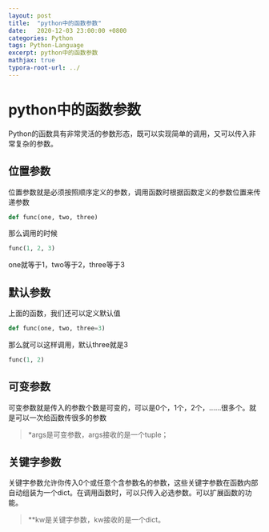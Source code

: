```yaml
---
layout: post
title:  "python中的函数参数"
date:   2020-12-03 23:00:00 +0800
categories: Python
tags: Python-Language
excerpt: python中的函数参数
mathjax: true
typora-root-url: ../
---
```


# python中的函数参数

Python的函数具有非常灵活的参数形态，既可以实现简单的调用，又可以传入非常复杂的参数。

## 位置参数

位置参数就是必须按照顺序定义的参数，调用函数时根据函数定义的参数位置来传递参数

```python
def func(one, two, three)
```

那么调用的时候

```python
func(1, 2, 3)
```

one就等于1，two等于2，three等于3

## 默认参数

上面的函数，我们还可以定义默认值

```python
def func(one, two, three=3)
```

那么就可以这样调用，默认three就是3

```python
func(1, 2)
```

## 可变参数

可变参数就是传入的参数个数是可变的，可以是0个，1个，2个，……很多个。就是可以一次给函数传很多的参数

> *args是可变参数，args接收的是一个tuple；

## 关键字参数

关键字参数允许你传入0个或任意个含参数名的参数，这些关键字参数在函数内部自动组装为一个dict。在调用函数时，可以只传入必选参数。可以扩展函数的功能。

> **kw是关键字参数，kw接收的是一个dict。

